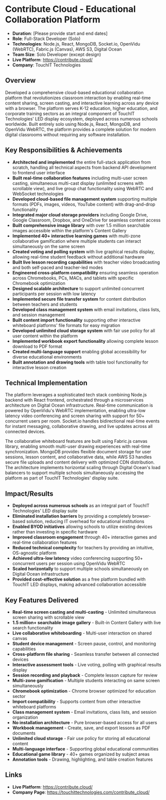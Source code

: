 # Contribute Cloud - Educational Collaboration Platform

- **Duration**: [Please provide start and end dates]
- **Role**: Full-Stack Developer (Solo)
- **Technologies**: Node.js, React, MongoDB, Socket.io, OpenVidu (WebRTC), Fabric.js (Canvas), AWS S3, Digital Ocean
- **Team Size**: Solo Developer (except design)
- **Live Platform**: https://contribute.cloud/
- **Company**: TouchIT Technologies

## Overview

Developed a comprehensive cloud-based educational collaboration platform that revolutionizes classroom interaction by enabling real-time content sharing, screen casting, and interactive learning across any device with a browser. The platform serves K-12 education, higher education, and corporate training sectors as an integral component of TouchIT Technologies' LED display ecosystem, deployed across numerous schools worldwide. Built entirely solo using Node.js, React, MongoDB, and OpenVidu WebRTC, the platform provides a complete solution for modern digital classrooms without requiring any software installation.

## Key Responsibilities & Achievements

- **Architected and implemented** the entire full-stack application from scratch, handling all technical aspects from backend API development to frontend user interface
- **Built real-time collaboration features** including multi-user screen casting, simultaneous multi-cast display (unlimited screens with scrollable view), and live group chat functionality using WebRTC and WebSocket technologies
- **Developed cloud-based file management system** supporting multiple formats (PDFs, images, videos, YouTube content) with drag-and-drop functionality
- **Integrated major cloud storage providers** including Google Drive, Google Classroom, Dropbox, and OneDrive for seamless content access
- **Built comprehensive image library** with over 1.5 million searchable images accessible within the platform's Content Gallery
- **Implemented 40+ interactive learning games** with multi-zone collaborative gamification where multiple students can interact simultaneously on the same screen
- **Created voting and polling system** with live graphical results display, allowing real-time student feedback without additional hardware
- **Built live lesson recording capabilities** with teacher video broadcasting and both self-paced and teacher-led modes
- **Engineered cross-platform compatibility** ensuring seamless operation across Chromebooks, PCs, MACs, and tablets with specific Chromebook optimization
- **Designed scalable architecture** to support unlimited concurrent participants per session with low latency
- **Implemented secure file transfer system** for content distribution between teachers and students
- **Developed class management system** with email invitations, class lists, and session management
- **Built content import functionality** supporting other interactive whiteboard platforms' file formats for easy migration
- **Developed unlimited cloud storage system** with fair use policy for all user content within the platform
- **Implemented workbook export functionality** allowing complete lesson download to PDF format
- **Created multi-language support** enabling global accessibility for diverse educational environments
- **Built annotation and drawing tools** with table tool functionality for interactive lesson creation

## Technical Implementation

The platform leverages a sophisticated tech stack combining Node.js backend with React frontend, orchestrated through a microservices architecture on Digital Ocean infrastructure. Real-time communication is powered by OpenVidu's WebRTC implementation, enabling ultra-low latency video conferencing and screen sharing with support for 50+ concurrent users per room. Socket.io handles bidirectional real-time events for instant messaging, collaborative drawing, and live updates across all connected devices.

The collaborative whiteboard features are built using Fabric.js canvas library, enabling smooth multi-user drawing experiences with real-time synchronization. MongoDB provides flexible document storage for user sessions, lesson content, and collaborative data, while AWS S3 handles secure file uploads and content delivery with optimized CDN distribution. The architecture implements horizontal scaling through Digital Ocean's load balancers to support multiple schools simultaneously accessing the platform as part of TouchIT Technologies' display suite.

## Impact/Results

- **Deployed across numerous schools** as an integral part of TouchIT Technologies' LED display suite
- **Eliminated installation barriers** by providing a completely browser-based solution, reducing IT overhead for educational institutions
- **Enabled BYOD initiatives** allowing schools to utilize existing devices rather than investing in specific hardware
- **Improved classroom engagement** through 40+ interactive games and real-time collaboration features
- **Reduced technical complexity** for teachers by providing an intuitive, OS-agnostic platform
- **Achieved ultra-low latency** video conferencing supporting 50+ concurrent users per session using OpenVidu WebRTC
- **Scaled horizontally** to support multiple schools simultaneously on Digital Ocean infrastructure
- **Provided cost-effective solution** as a free platform bundled with TouchIT LED displays, making advanced collaboration accessible

## Key Features Delivered

- **Real-time screen casting and multi-casting** - Unlimited simultaneous screen sharing with scrollable view
- **1.5 million+ searchable image gallery** - Built-in Content Gallery with live search functionality
- **Live collaborative whiteboarding** - Multi-user interaction on shared canvas
- **Student device management** - Screen pause, control, and monitoring capabilities
- **Cross-platform file sharing** - Seamless transfer between all connected devices
- **Interactive assessment tools** - Live voting, polling with graphical results display
- **Session recording and playback** - Complete lesson capture for review
- **Multi-zone gamification** - Multiple students interacting on same screen simultaneously
- **Chromebook optimization** - Chrome browser optimized for education sector
- **Import compatibility** - Supports content from other interactive whiteboard platforms
- **Class management system** - Email invitations, class lists, and session organization
- **No installation architecture** - Pure browser-based access for all users
- **Workbook management** - Create, save, and export lessons as PDF documents
- **Unlimited cloud storage** - Fair use policy for storing all educational content
- **Multi-language interface** - Supporting global educational communities
- **Educational game library** - 40+ games organized by subject areas
- **Annotation tools** - Drawing, highlighting, and table creation features

## Links

- **Live Platform**: https://contribute.cloud/
- **Company Page**: https://touchittechnologies.com/contribute_cloud/